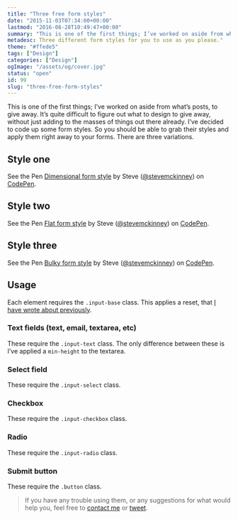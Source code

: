 ```yaml
---
title: "Three free form styles"
date: "2015-11-03T07:34:00+00:00"
lastmod: "2016-08-28T10:49:47+00:00"
summary: "This is one of the first things; I’ve worked on aside from what’s posts, to give away. It’s quite difficult to figure out what to design to give away, without just adding to the masses of things out there already. I’ve decided to code up some form styles. So you should be able to grab their styles and apply them right away to your forms. There are three variations."
metadesc: Three different form styles for you to use as you please."
theme: "#ffede5"
tags: ["Design"]
categories: ["Design"]
ogImage: "/assets/og/cover.jpg"
status: "open"
id: 99
slug: "three-free-form-styles"
---
```


This is one of the first things; I’ve worked on aside from what’s posts, to give away. It’s quite difficult to figure out what to design to give away, without just adding to the masses of things out there already. I’ve decided to code up some form styles. So you should be able to grab their styles and apply them right away to your forms. There are three variations.

## Style one
<p data-height="320" data-theme-id="13022" data-slug-hash="LpjoLx" data-default-tab="result" data-user="stevemckinney" class='codepen'>See the Pen <a href='http://codepen.io/stevemckinney/pen/LpjoLx/'>Dimensional form style</a> by Steve (<a href='http://codepen.io/stevemckinney'>@stevemckinney</a>) on <a href='http://codepen.io'>CodePen</a>.</p>

## Style two
<p data-height="320" data-theme-id="13022" data-slug-hash="EVoeaX" data-default-tab="result" data-user="stevemckinney" class='codepen'>See the Pen <a href='http://codepen.io/stevemckinney/pen/EVoeaX/'>Flat form style</a> by Steve (<a href='http://codepen.io/stevemckinney'>@stevemckinney</a>) on <a href='http://codepen.io'>CodePen</a>.</p>

## Style three
<p data-height="320" data-theme-id="13022" data-slug-hash="xwpmpj" data-default-tab="result" data-user="stevemckinney" class='codepen'>See the Pen <a href='http://codepen.io/stevemckinney/pen/xwpmpj/'>Bulky form style</a> by Steve (<a href='http://codepen.io/stevemckinney'>@stevemckinney</a>) on <a href='http://codepen.io'>CodePen</a>.</p>
<script async src="//assets.codepen.io/assets/embed/ei.js"></script>

## Usage
Each element requires the `.input-base` class. This applies a reset, that [I have wrote about previously](/blog/how-to-consistently-style-form-elements).

### Text fields (text, email, textarea, etc)
These require the `.input-text` class. The only difference between these is I’ve applied a `min-height` to the textarea.

### Select field
These require the `.input-select` class.

### Checkbox
These require the `.input-checkbox` class.

### Radio
These require the `.input-radio` class.

### Submit button
These require the `.button` class.

> If you have any trouble using them, or any suggestions for what would help you, feel free to [contact me]({site_url}contact) or [tweet](https://twitter.com/irsteve).